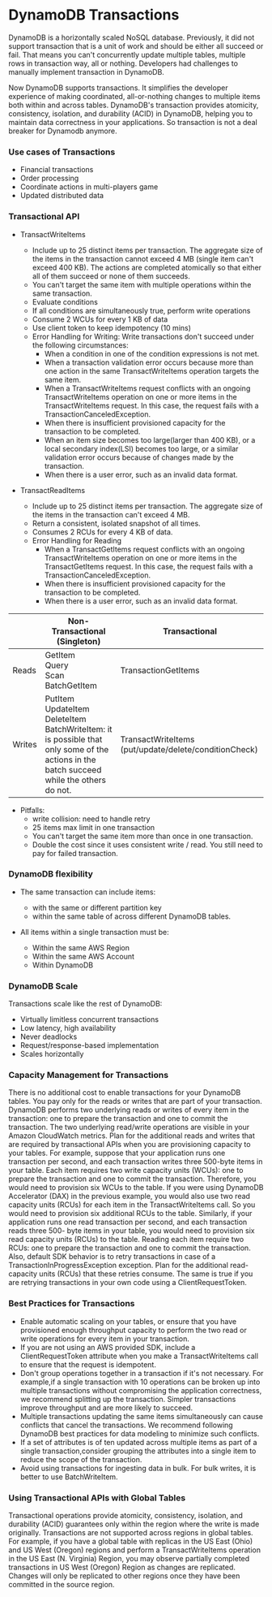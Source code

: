 # DynamoDB Transactions

DynamoDB is a horizontally scaled NoSQL database. Previously, it did not support transaction that is a unit of work 
and should be either all succeed or fail. That means you can't concurrently update multiple tables, 
multiple rows in transaction way, all or nothing. Developers had challenges to manually implement transaction in DynamoDB. 

Now DynamoDB supports transactions. It simplifies the developer experience of making coordinated, all-or-nothing 
changes to multiple items both within and across tables. DynamoDB's transaction provides atomicity, consistency, 
isolation, and durability (ACID) in DynamoDB, helping you to maintain data correctness in your applications.
So transaction is not a deal breaker for Dynamodb anymore.


### Use cases of Transactions
* Financial transactions
* Order processing
* Coordinate actions in multi-players game
* Updated distributed data

### Transactional API

* TransactWriteItems
    * Include up to 25 distinct items per transaction. The aggregate size of the items in the transaction cannot 
      exceed 4 MB (single item can't exceed 400 KB). The actions are completed atomically so that either all of them succeed or none of them succeeds.
    * You can't target the same item with multiple operations within the same transaction.
    * Evaluate conditions
    * If all conditions are simultaneously true, perform write operations
    * Consume 2 WCUs for every 1 KB of data
    * Use client token to keep idempotency (10 mins)
    * Error Handling for Writing: Write transactions don't succeed under the following circumstances:
        * When a condition in one of the condition expressions is not met.
        * When a transaction validation error occurs because more than one action in the same  TransactWriteItems operation targets the same item.
        * When a TransactWriteItems request conflicts with an ongoing TransactWriteItems operation on one or more items in the 
          TransactWriteItems request. In this case, the request fails with a TransactionCanceledException.
        * When there is insufficient provisioned capacity for the transaction to be completed.
        * When an item size becomes too large(larger than 400 KB), or a local secondary index(LSI) becomes too large, or a similar 
          validation error occurs because of changes made by the transaction.
        * When there is a user error, such as an invalid data format.


* TransactReadItems
    * Include up to 25 distinct items per transaction. The aggregate size of the items in the transaction can't exceed 4 MB.
    * Return a consistent, isolated snapshot of all times.
    * Consumes 2 RCUs for every 4 KB of data.
    * Error Handling for Reading
        * When a TransactGetItems request conflicts with an ongoing TransactWriteItems operation on one or more items in the TransactGetItems request. 
          In this case, the request fails with a TransactionCanceledException. 
        * When there is insufficient provisioned capacity for the transaction to be completed. 
        * When there is a user error, such as an invalid data format.



| | Non-Transactional (Singleton) | Transactional|
|---|---|---|
|Reads|GetItem </br> Query </br> Scan </br> BatchGetItem | TransactionGetItems|
|Writes|PutItem </br> UpdateItem </br> DeleteItem </br> BatchWriteItem: it is possible that only some of the actions in the batch succeed while the others do not. | TransactWriteItems (put/update/delete/conditionCheck)|



* Pitfalls:
    * write collision: need to handle retry
    * 25 items max limit in one transaction
    * You can't target the same item more than once in one transaction.
    * Double the cost since it uses consistent write / read. You still need to pay for failed transaction.


### DynamoDB flexibility
* The same transaction can include items:
    * with the same or different partition key
    * within the same table of across different DynamoDB tables.
    
* All items within a single transaction must be:
    * Within the same AWS Region
    * Within the same AWS Account
    * Within DynamoDB
    
### DynamoDB Scale
Transactions scale like the rest of DynamoDB:
* Virtually limitless concurrent transactions
* Low latency, high availability
* Never deadlocks
* Request/response-based implementation
* Scales horizontally



### Capacity Management for Transactions
There is no additional cost to enable transactions for your DynamoDB tables. You pay only for the reads or writes that are part of your transaction. 
DynamoDB performs two underlying reads or writes of every item in the transaction: one to prepare the transaction and one to commit the transaction. 
The two underlying read/write operations are visible in your Amazon CloudWatch metrics.
Plan for the additional reads and writes that are required by transactional APIs when you are provisioning capacity to your tables. 
For example, suppose that your application runs one transaction per second, and each transaction writes three 500-byte items in your table. 
Each item requires two write capacity units (WCUs): one to prepare the transaction and one to commit the transaction. Therefore, you would need to provision six WCUs to the table.
If you were using DynamoDB Accelerator (DAX) in the previous example, you would also use two read capacity units (RCUs) for each item 
in the TransactWriteItems call. So you would need to provision six additional RCUs to the table.
Similarly, if your application runs one read transaction per second, and each transaction reads three 500- byte items in your table, 
you would need to provision six read capacity units (RCUs) to the table. Reading each item require two RCUs: one to prepare the transaction and one to commit the transaction.
Also, default SDK behavior is to retry transactions in case of a TransactionInProgressException exception. Plan for the additional 
read-capacity units (RCUs) that these retries consume. The same is true if you are retrying transactions in your own code using a ClientRequestToken.

### Best Practices for Transactions

* Enable automatic scaling on your tables, or ensure that you have provisioned enough throughput capacity to perform the 
  two read or write operations for every item in your transaction.
* If you are not using an AWS provided SDK, include a ClientRequestToken attribute when you make a TransactWriteItems call to ensure that the request is idempotent.
* Don't group operations together in a transaction if it's not necessary. For example,if a single transaction with 10 operations 
  can be broken up into multiple transactions without compromising the application correctness, we recommend splitting up the transaction. 
  Simpler transactions improve throughput and are more likely to succeed.
* Multiple transactions updating the same items simultaneously can cause conflicts that cancel the transactions. We recommend following 
  DynamoDB best practices for data modeling to minimize such conflicts.
* If a set of attributes is of ten updated across multiple items as part of a single transaction,consider grouping the attributes 
  into a single item to reduce the scope of the transaction.
* Avoid using transactions for ingesting data in bulk. For bulk writes, it is better to use BatchWriteItem.


### Using Transactional APIs with Global Tables
Transactional operations provide atomicity, consistency, isolation, and durability (ACID) guarantees only within 
the region where the write is made originally. Transactions are not supported across regions in global tables. 
For example, if you have a global table with replicas in the US East (Ohio) and US West (Oregon) regions and 
perform a TransactWriteItems operation in the US East (N. Virginia) Region, you may observe partially completed 
transactions in US West (Oregon) Region as changes are replicated. Changes will only be replicated to other regions 
once they have been committed in the source region.


